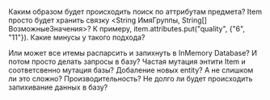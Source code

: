 Каким образом будет происходить поиск по аттрибутам предмета?
Item просто будет хранить связку <String ИмяГруппы, String[] ВозможныеЗначения>? 
К примеру, item.attributes.put("quality", {"6", "11"}).
Какие минусы у такого подхода?

Или может все итемы распарсить и запихнуть в InMemory Database?
И потом просто делать запросы в базу?
Частая мутация энтити Item и соответсвенно мутация базы?
Добаление новых entity?
А не слишком ли это сложно?
Производительность? Не долго ли будет происходить запихивание данных в базу?